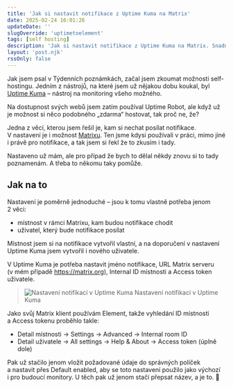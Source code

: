 ```yaml
---
title: 'Jak si nastavit notifikace z Uptime Kuma na Matrix'
date: 2025-02-24 16:01:26
updateDate: ''
slugOverride: 'uptimetoelement'
tags: [self hosting]
description: 'Jak si nastavit notifikace z Uptime Kuma na Matrix. Snadno a rychle.'
layout: 'post.njk'
rssOnly: false
---
```


Jak jsem psal v Týdenních poznámkách, začal jsem zkoumat možnosti self-hostingu. Jedním z nástrojů, na které jsem už nějakou dobu koukal, byl [Uptime Kuma](https://uptime.kuma.pet) – nástroj na monitoring všeho možného.

Na dostupnost svých webů jsem zatím používal Uptime Robot, ale když už je možnost si něco podobného „zdarma“ hostovat, tak proč ne, že?

Jedna z věcí, kterou jsem řešil je, kam si nechat posílat notifikace. V nastavení je i možnost [Matrixu](https://matrix.org). Ten jsme kdysi používali v práci, mimo jiné i právě pro notifikace, a tak jsem si řekl že to zkusím i tady.

Nastaveno už mám, ale pro případ že bych to dělal někdy znovu si to tady poznamenám. A třeba to někomu taky pomůže.

## Jak na to
Nastavení je poměrně jednoduché – jsou k tomu vlastně potřeba jenom 2 věci:
- místnost v rámci Matrixu, kam budou notifikace chodit
- uživatel, který bude notifikace posílat

Místnost jsem si na notifikace vytvořil vlastní, a na doporučení v nastavení Uptime Kuma jsem vytvořil i nového uživatele.

V Uptime Kuma je potřeba nastavit jméno notifikace, URL Matrix serveru (v mém případě https://matrix.org), Internal ID místnosti a Access token uživatele.

> ![Nastavení notifikací v Uptime Kuma](/images/uptimekuma.webp)
> Nastavení notifikací v Uptime Kuma

Jako svůj Matrix klient používám Element, takže vyhledání ID místnosti a Access tokenu proběhlo takle:
- Detail místnosti -> Settings -> Advanced -> Internal room ID
- Detail uživatele -> All settings -> Help & About -> Access token (úplně dole)

Pak už stačilo jenom vložit požadované údaje do správných políček a nastavit přes Default enabled, aby se toto nastavení použilo jako výchozí i pro budoucí monitory. U těch pak už jenom stačí přepsat název, a je to. 🙂